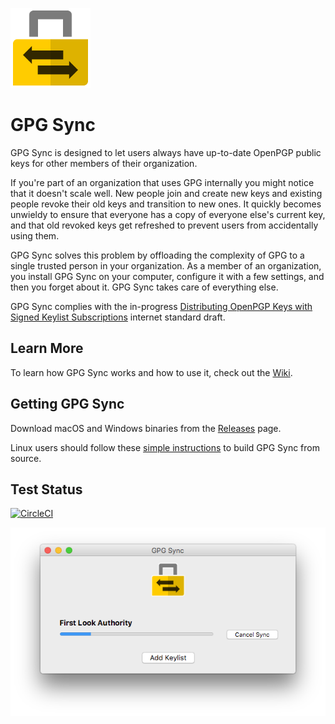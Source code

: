 ![GPG Sync](./logo/logo.png)

# GPG Sync

GPG Sync is designed to let users always have up-to-date OpenPGP public
keys for other members of their organization.

If you're part of an organization that uses GPG internally you might
notice that it doesn't scale well. New people join and create new keys
and existing people revoke their old keys and transition to new ones.
It quickly becomes unwieldy to ensure that everyone has a copy of everyone
else's current key, and that old revoked keys get refreshed to prevent
users from accidentally using them.

GPG Sync solves this problem by offloading the complexity of GPG to a
single trusted person in your organization. As a member of an organization,
you install GPG Sync on your computer, configure it with a few settings,
and then you forget about it. GPG Sync takes care of everything else.

GPG Sync complies with the in-progress [Distributing OpenPGP Keys with Signed Keylist Subscriptions](https://datatracker.ietf.org/doc/draft-mccain-keylist/)
internet standard draft.

## Learn More

To learn how GPG Sync works and how to use it, check out the [Wiki](https://github.com/firstlookmedia/gpgsync/wiki).

## Getting GPG Sync

Download macOS and Windows binaries from the [Releases](https://github.com/firstlookmedia/gpgsync/releases) page.

Linux users should follow these [simple instructions](https://github.com/firstlookmedia/gpgsync/blob/master/BUILD.md#linux-distributions) to build GPG Sync from source.

## Test Status

[![CircleCI](https://circleci.com/gh/firstlookmedia/gpgsync.svg?style=shield&circle-token=8c35e705699711e0aff4934b4adef5b9e02e738d)](https://circleci.com/gh/firstlookmedia/gpgsync)

![Screenshot](./logo/screenshot.png)
